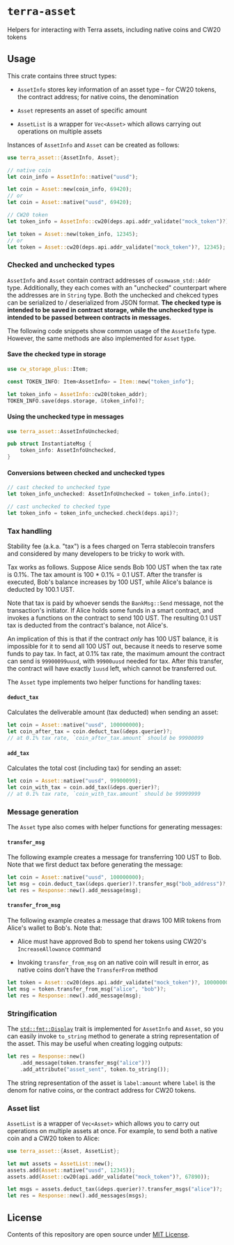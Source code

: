 # `terra-asset`

Helpers for interacting with Terra assets, including native coins and CW20 tokens

## Usage

This crate contains three struct types:

- `AssetInfo` stores key information of an asset type – for CW20 tokens, the contract address; for native coins, the denomination

- `Asset` represents an asset of specific amount

- `AssetList` is a wrapper for `Vec<Asset>` which allows carrying out operations on multiple assets

Instances of `AssetInfo` and `Asset` can be created as follows:

```rust
use terra_asset::{AssetInfo, Asset};

// native coin
let coin_info = AssetInfo::native("uusd");

let coin = Asset::new(coin_info, 69420);
// or
let coin = Asset::native("uusd", 69420);

// CW20 token
let token_info = AssetInfo::cw20(deps.api.addr_validate("mock_token")?);

let token = Asset::new(token_info, 12345);
// or
let token = Asset::cw20(deps.api.addr_validate("mock_token")?, 12345);
```

### Checked and unchecked types

`AssetInfo` and `Asset` contain contract addresses of `cosmwasm_std::Addr` type. Additionally, they each comes with an "unchecked" counterpart where the addresses are in `String` type. Both the unchecked and chekced types can be serialized to / deserialized from JSON format. **The checked type is intended to be saved in contract storage, while the unchecked type is intended to be passed between contracts in messages.**

The following code snippets show common usage of the `AssetInfo` type. However, the same methods are also implemented for `Asset` type.

#### Save the checked type in storage

```rust
use cw_storage_plus::Item;

const TOKEN_INFO: Item<AssetInfo> = Item::new("token_info");

let token_info = AssetInfo::cw20(token_addr);
TOKEN_INFO.save(deps.storage, &token_info)?;
```

#### Using the unchecked type in messages

```rust
use terra_asset::AssetInfoUnchecked;

pub struct InstantiateMsg {
    token_info: AssetInfoUnchecked,
}
```

#### Conversions between checked and unchecked types

```rust
// cast checked to unchecked type
let token_info_unchecked: AssetInfoUnchecked = token_info.into();

// cast unchecked to checked type
let token_info = token_info_unchecked.check(deps.api)?;
```

### Tax handling

Stability fee (a.k.a. "tax") is a fees charged on Terra stablecoin transfers and considered by many developers to be tricky to work with.

Tax works as follows. Suppose Alice sends Bob 100 UST when the tax rate is 0.1%. The tax amount is 100 \* 0.1% = 0.1 UST. After the transfer is executed, Bob's balance increases by 100 UST, while Alice's balance is deducted by 100.1 UST.

Note that tax is paid by whoever sends the `BankMsg::Send` message, not the transaction's initiator. If Alice holds some funds in a smart contract, and invokes a functions on the contract to send 100 UST. The resulting 0.1 UST tax is deducted from the contract's balance, not Alice's.

An implication of this is that if the contract _only_ has 100 UST balance, it is impossible for it to send all 100 UST out, because it needs to reserve some funds to pay tax. In fact, at 0.1% tax rate, the maximum amount the contract can send is `99900099uusd`, with `99900uusd` needed for tax. After this transfer, the contract will have exactly `1uusd` left, which cannot be transferred out.

The `Asset` type implements two helper functions for handling taxes:

#### `deduct_tax`

Calculates the deliverable amount (tax deducted) when sending an asset:

```rust
let coin = Asset::native("uusd", 100000000);
let coin_after_tax = coin.deduct_tax(&deps.querier)?;
// at 0.1% tax rate, `coin_after_tax.amount` should be 99900099
```

#### `add_tax`

Calculates the total cost (including tax) for sending an asset:

```rust
let coin = Asset::native("uusd", 99900099);
let coin_with_tax = coin.add_tax(&deps.querier)?;
// at 0.1% tax rate, `coin_with_tax.amount` should be 99999999
```

### Message generation

The `Asset` type also comes with helper functions for generating messages:

#### `transfer_msg`

The following example creates a message for transferring 100 UST to Bob. Note that we first deduct tax before generating the message:

```rust
let coin = Asset::native("uusd", 100000000);
let msg = coin.deduct_tax(&deps.querier)?.transfer_msg("bob_address")?;
let res = Response::new().add_message(msg);
```

#### `transfer_from_msg`

The following example creates a message that draws 100 MIR tokens from Alice's wallet to Bob's. Note that:

- Alice must have approved Bob to spend her tokens using CW20's `IncreaseAllowance` command

- Invoking `transfer_from_msg` on an native coin will result in error, as native coins don't have the `TransferFrom` method

```rust
let token = Asset::cw20(deps.api.addr_validate("mock_token")?, 100000000);
let msg = token.transfer_from_msg("alice", "bob")?;
let res = Response::new().add_message(msg);
```

### Stringification

The [`std::fmt::Display`](https://doc.rust-lang.org/std/fmt/trait.Display.html) trait is implemented for `AssetInfo` and `Asset`, so you can easily invoke `to_string` method to generate a string representation of the asset. This may be useful when creating logging outputs:

```rust
let res = Response::new()
    .add_message(token.transfer_msg("alice")?)
    .add_attribute("asset_sent", token.to_string());
```

The string representation of the asset is `label:amount` where `label` is the denom for native coins, or the contract address for CW20 tokens.

### Asset list

`AssetList` is a wrapper of `Vec<Asset>` which allows you to carry out operations on multiple assets at once. For example, to send both a native coin and a CW20 token to Alice:

```rust
use terra_asset::{Asset, AssetList};

let mut assets = AssetList::new();
assets.add(Asset::native("uusd", 12345));
assets.add(Asset::cw20(api.addr_validate("mock_token")?, 67890));

let msgs = assets.deduct_tax(&deps.querier)?.transfer_msgs("alice")?;
let res = Response::new().add_messages(msgs);
```

## License

Contents of this repository are open source under [MIT License](./LICENSE).
